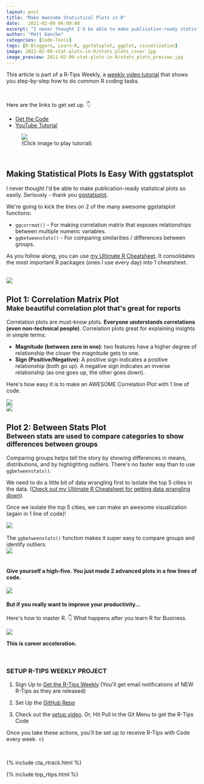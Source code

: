 ```yaml
---
layout: post
title: "Make Awesome Statistical Plots in R"
date:   2021-02-09 06:00:00
excerpt: "I never thought I'd be able to make publication-ready statistical plots so easily. Seriously. Thanks to ggstatsplot."
author: "Matt Dancho"
categories: [Code-Tools]
tags: [R-Bloggers, Learn-R, ggstatsplot, ggplot, visualization]
image: 2021-02-09-stat-plots-in-R/stats_plots_cover.jpg
image_preview: 2021-02-09-stat-plots-in-R/stats_plots_preview.jpg
---
```


This article is part of a R-Tips Weekly, a [weekly video tutorial](https://mailchi.mp/business-science/r-tips-newsletter) that shows you step-by-step how to do common R coding tasks.

<br/>


Here are the links to get set up. 👇

- [Get the Code](https://mailchi.mp/business-science/r-tips-newsletter)
- [YouTube Tutorial](https://youtu.be/8Em1bCFBMWg)


<figure class="text-center">
    <a href="https://youtu.be/8Em1bCFBMWg"><img src="/assets/2021-02-09-stat-plots-in-R/video_thumb.png" border="0" /></a>
  <figcaption>(Click image to play tutorial)</figcaption>
</figure>

<br>



<h2>Making Statistical Plots Is Easy With ggstatsplot</h2>

I never thought I'd be able to make publication-ready statistical plots so easily. Seriously - thank you <a href="https://indrajeetpatil.github.io/ggstatsplot/index.html">ggstatsplot</a>.

We're going to kick the tires on 2 of the many awesome ggstatsplot functions:

<ul>
    <li><code>ggcorrmat()</code> - For making correlation matrix that exposes relationships between multiple numeric variables.</li>
    <li><code>ggbetweenstats()</code> - For comparing similarities / differences between groups.</li>
</ul>

As you follow along, you can use <a href="https://www.business-science.io/r-cheatsheet">my Ultimate R Cheatsheet</a>. It consolidates the most important R packages (ones I use every day) into 1 cheatsheet.

<br>
<div class="text-center"> <img src="/assets/2021-02-09-stat-plots-in-R/Plot_Example.jpg"> </div>
    


<h2>Plot 1: Correlation Matrix Plot<br>
<small>Make beautiful correlation plot that's great for reports</small></h2>

Correlation plots are must-know plots. <strong>Everyone understands correlations (even non-technical people)</strong>. Correlation plots great for explaining insights in simple terms:

<ul>
    <li><strong>Magnitude (between zero in one)</strong>: two features have a higher degree of relationship the closer the magnitude gets to one.</li>
    <li><strong>Sign (Positive/Negative)</strong>: A positive sign indicates a positive relationship (both go up). A negative sign indicates an inverse relationship (as one goes up, the other goes down).</li>
</ul>

<p>Here's how easy it is to make an AWESOME Correlation Plot with 1 line of code.</p>

<div class="text-center"> <img src="/assets/2021-02-09-stat-plots-in-R/Code.jpg"> </div>

<div class="text-center"> <img src="/assets/2021-02-09-stat-plots-in-R/Correlation_Plot.jpg"> </div>

<h2>Plot 2: Between Stats Plot<br>
<small>Between stats are used to compare categories to show differences between groups</small></h2>

Comparing groups helps tell the story by showing differences in means, distributions, and by highlighting outliers.  There's no faster way than to use <code>ggbetweenstats()</code>.
    
We need to do a little bit of data wrangling first to isolate the top 5 cities in the data. (<a href="https://www.business-science.io/r-cheatsheet">Check out my Ultimate R Cheatsheet for getting data wrangling down</a>).
        
Once we isolate the top 5 cities, we can make an awesome visualization (again in 1 line of code)!


<div class="text-center"> <img src="/assets/2021-02-09-stat-plots-in-R/Code_2.jpg"> </div>

<br>
The <code>ggbetweenstats()</code> function makes it super easy to compare groups and identify outliers.

<div class="text-center"> <img src="/assets/2021-02-09-stat-plots-in-R/Plot_Example_2.jpg"></div>



<br>

<h4>Give yourself a high-five. You just made 2 advanced plots in a few lines of code.</h4>
<img src="/assets/2021-02-09-stat-plots-in-R/High_5.gif">


<br>

<h4>But if you really want to improve your productivity...</h4>

<p class="text-center">
    Here's how to master R.  👇
    What happens after you learn R for Business. 
</p>

<img src="/assets/2021-02-09-stat-plots-in-R/run_master.gif">

<p class="text-center"><strong>This is career acceleration.</strong></p>



<br>

### SETUP R-TIPS WEEKLY PROJECT

1. Sign Up to [Get the R-Tips Weekly](https://mailchi.mp/business-science/r-tips-newsletter) (You'll get email notifications of NEW R-Tips as they are released)

2. Set Up the [GitHub Repo](https://github.com/business-science/free_r_tips)

3. Check out the [setup video](https://youtu.be/F7aYV0RPyD0). Or, Hit Pull in the Git Menu to get the R-Tips Code

Once you take these actions, you'll be set up to receive R-Tips with Code every week. =)

<br>

{% include cta_rtrack.html %}

{% include top_rtips.html %}
